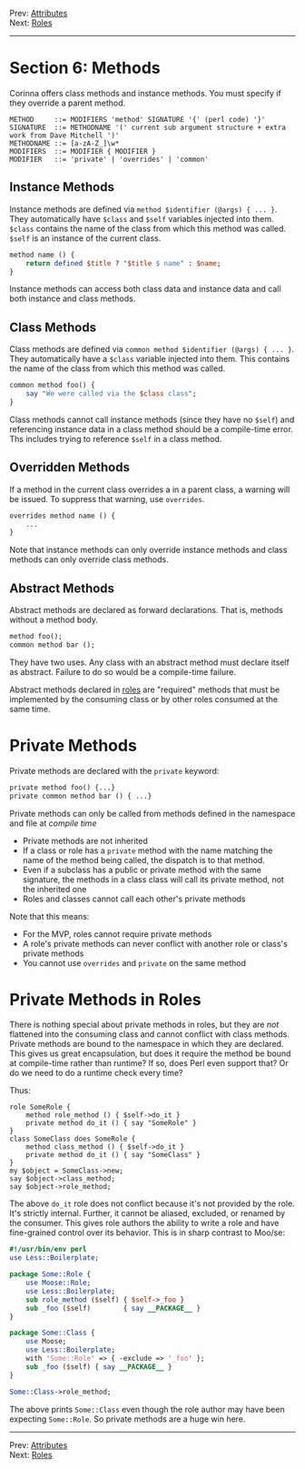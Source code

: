 Prev: [Attributes](attributes.md)   
Next: [Roles](roles.md)

---

# Section 6: Methods

Corinna offers class methods and instance methods. You must specify if they
override a parent method.

```
METHOD     ::= MODIFIERS 'method' SIGNATURE '{' (perl code) '}'
SIGNATURE  ::= METHODNAME '(' current sub argument structure + extra work from Dave Mitchell ')'
METHODNAME ::= [a-zA-Z_]\w*
MODIFIERS  ::= MODIFIER { MODIFIER }
MODIFIER   ::= 'private' | 'overrides' | 'common' 
```

## Instance Methods

Instance methods are defined via `method $identifier (@args) { ... }`.  They
automatically have `$class` and `$self` variables injected into them. `$class`
contains the name of the class from which this method was called. `$self` is
an instance of the current class.

```perl
method name () {
    return defined $title ? "$title $ name" : $name;
}
```

Instance methods can access both class data and instance data and call both
instance and class methods.

## Class Methods

Class methods are defined via `common method $identifier (@args) { ... }`.
They automatically have a `$class` variable injected into them. This contains
the name of the class from which this method was called.

```perl
common method foo() {
    say "We were called via the $class class";
}
```

Class methods cannot call instance methods (since they have no `$self`) and
referencing instance data in a class method should be a compile-time error.
Ths includes trying to reference `$self` in a class method.

## Overridden Methods

If a method in the current class overrides a in a parent class, a warning will
be issued. To suppress that warning, use `overrides`.

```perl
overrides method name () {
    ...
}
```

Note that instance methods can only override instance methods and class
methods can only override class methods.

## Abstract Methods

Abstract methods are declared as forward declarations. That is, methods
without a method body.

```perl
method foo();
common method bar ();
```

They have two uses. Any class with an abstract method must declare itself as
abstract. Failure to do so would be a compile-time failure.

Abstract methods declared in [roles](roles.md) are "required" methods that
must be implemented by the consuming class or by other roles consumed at the
same time.

# Private Methods

Private methods are declared with the `private` keyword:

```perl
private method foo() {...}
private common method bar () { ...}
```

Private methods can only be called from methods defined in the namespace and file at _compile time_

* Private methods are not inherited
* If a class or role has a `private` method with the name matching the name of the method being called, the dispatch is to that method.
* Even if a subclass has a public or private method with the same signature, the methods in a class class will call its private method, not the inherited one
* Roles and classes cannot call each other's private methods

Note that this means:

* For the MVP, roles cannot require private methods
* A role's private methods can never conflict with another role or class's private methods
* You cannot use `overrides` and `private` on the same method

# Private Methods in Roles

There is nothing special about private methods in roles, but they are _not_
flattened into the consuming class and cannot conflict with class methods.
Private methods are bound to the namespace in which they are declared. This
gives us great encapsulation, but does it require the method be bound at
compile-time rather than runtime? If so, does Perl even support that? Or do we
need to do a runtime check every time?

Thus:

```
role SomeRole {
    method role_method () { $self->do_it }
    private method do_it () { say "SomeRole" }
}
class SomeClass does SomeRole {
    method class_method () { $self->do_it }
    private method do_it () { say "SomeClass" }
}
my $object = SomeClass->new;
say $object->class_method;
say $object->role_method;
```

The above `do_it` role does not conflict because it's not provided by the role.
It's strictly internal. Further, it cannot be aliased, excluded, or renamed by
the consumer. This gives role authors the ability to write a role and have
fine-grained control over its behavior. This is in sharp contrast to Moo/se:

```perl
#!/usr/bin/env perl
use Less::Boilerplate;

package Some::Role {
    use Moose::Role;
    use Less::Boilerplate;
    sub role_method ($self) { $self->_foo }
    sub _foo ($self)        { say __PACKAGE__ }
}

package Some::Class {
    use Moose;
    use Less::Boilerplate;
    with 'Some::Role' => { -exclude => '_foo' };
    sub _foo ($self) { say __PACKAGE__ }
}

Some::Class->role_method;
```

The above prints `Some::Class` even though the role author may have been
expecting `Some::Role`. So private methods are a huge win here.


---

Prev: [Attributes](attributes.md)   
Next: [Roles](roles.md)
